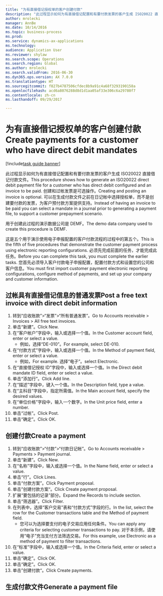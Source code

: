 ```yaml
--- 
title: "为有直接借记授权单的客户创建付款"
description: "此过程显示如何为有直接借记配置和有要付款发票的客户生成 ISO20022 直接借记付款文件。"
author: mrolecki
manager: AnnBe
ms.date: 10/14/2016
ms.topic: business-process
ms.prod: 
ms.service: dynamics-ax-applications
ms.technology: 
audience: Application User
ms.reviewer: shylaw
ms.search.scope: Operations
ms.search.region: Global
ms.author: mrolecki
ms.search.validFrom: 2016-06-30
ms.dyn365.ops.version: AX 7.0.0
ms.translationtype: HT
ms.sourcegitcommit: f827b4787506cfdec8b9a91c4a68f3293190158a
ms.openlocfilehash: acd6a8076288d8d1d1aa05af33e306c6a29780f7
ms.contentlocale: zh-cn
ms.lasthandoff: 09/29/2017

---
```

# <a name="create-payments-for-a-customer-who-have-direct-debit-mandates"></a><span data-ttu-id="e8f43-103">为有直接借记授权单的客户创建付款</span><span class="sxs-lookup"><span data-stu-id="e8f43-103">Create payments for a customer who have direct debit mandates</span></span>

[!include[task guide banner](../../includes/task-guide-banner.md)]

<span data-ttu-id="e8f43-104">此过程显示如何为有直接借记配置和有要付款发票的客户生成 ISO20022 直接借记付款文件。</span><span class="sxs-lookup"><span data-stu-id="e8f43-104">This procedure shows how to generate an ISO20022 direct debit payment file for a customer who has direct debit configured and an invoice to be paid.</span></span> <span data-ttu-id="e8f43-105">创建和过帐发票是可选操作。</span><span class="sxs-lookup"><span data-stu-id="e8f43-105">Creating and posting an invoice is optional.</span></span> <span data-ttu-id="e8f43-106">可以在生成付款文件之前在日记帐中选择授权单，而不是创建要付款的发票，为客户预付款方案提供支持。</span><span class="sxs-lookup"><span data-stu-id="e8f43-106">Instead of having an invoice to be paid you can select a mandate in a journal prior to generating a payment file, to support a customer prepayment scenario.</span></span>



<span data-ttu-id="e8f43-107">用于创建此过程的演示数据公司是 DEMF。</span><span class="sxs-lookup"><span data-stu-id="e8f43-107">The demo data company used to create this procedure is DEMF.</span></span>



<span data-ttu-id="e8f43-108">这是五个用于演示使用电子申报配置的客户付款流程的过程中的第五个。</span><span class="sxs-lookup"><span data-stu-id="e8f43-108">This is the fifth of five procedures that demonstrate the customer payment process using electronic reporting configurations.</span></span> <span data-ttu-id="e8f43-109">必须先完成前面的任务，才能完成此任务。</span><span class="sxs-lookup"><span data-stu-id="e8f43-109">Before you can complete this task, you must complete the earlier tasks.</span></span> <span data-ttu-id="e8f43-110">您首先必须导入客户付款电子申报配置，配置付款方式和设置您的公司和客户信息。</span><span class="sxs-lookup"><span data-stu-id="e8f43-110">You must first import customer payment electronic reporting configurations, configure method of payments, and set up your company and customer information.</span></span> 


## <a name="post-a-free-text-invoice-with-direct-debit-information"></a><span data-ttu-id="e8f43-111">过帐具有直接借记信息的普通发票</span><span class="sxs-lookup"><span data-stu-id="e8f43-111">Post a free text invoice with direct debit information</span></span>
1. <span data-ttu-id="e8f43-112">转到“应收账款”>“发票”>“所有普通发票”。</span><span class="sxs-lookup"><span data-stu-id="e8f43-112">Go to Accounts receivable > Invoices > All free text invoices.</span></span>
2. <span data-ttu-id="e8f43-113">单击“新建”。</span><span class="sxs-lookup"><span data-stu-id="e8f43-113">Click New.</span></span>
3. <span data-ttu-id="e8f43-114">在“客户帐户”字段中，输入或选择一个值。</span><span class="sxs-lookup"><span data-stu-id="e8f43-114">In the Customer account field, enter or select a value.</span></span>
    * <span data-ttu-id="e8f43-115">例如，选择“DE-010”。</span><span class="sxs-lookup"><span data-stu-id="e8f43-115">For example, select DE-010.</span></span>  
4. <span data-ttu-id="e8f43-116">在“付款方式”字段中，输入或选择一个值。</span><span class="sxs-lookup"><span data-stu-id="e8f43-116">In the Method of payment field, enter or select a value.</span></span>
    * <span data-ttu-id="e8f43-117">例如，</span><span class="sxs-lookup"><span data-stu-id="e8f43-117">For example.</span></span> <span data-ttu-id="e8f43-118">选择“电子”。</span><span class="sxs-lookup"><span data-stu-id="e8f43-118">select Electronic.</span></span>  
5. <span data-ttu-id="e8f43-119">在“直接借记授权 ID”字段中，输入或选择一个值。</span><span class="sxs-lookup"><span data-stu-id="e8f43-119">In the Direct debit mandate ID field, enter or select a value.</span></span>
6. <span data-ttu-id="e8f43-120">单击“添加行”。</span><span class="sxs-lookup"><span data-stu-id="e8f43-120">Click Add line.</span></span>
7. <span data-ttu-id="e8f43-121">在“描述”字段中，键入一个值。</span><span class="sxs-lookup"><span data-stu-id="e8f43-121">In the Description field, type a value.</span></span>
8. <span data-ttu-id="e8f43-122">在“主科目”字段中，指定所需值。</span><span class="sxs-lookup"><span data-stu-id="e8f43-122">In the Main account field, specify the desired values.</span></span>
9. <span data-ttu-id="e8f43-123">在“单位价格”字段中，输入一个数字。</span><span class="sxs-lookup"><span data-stu-id="e8f43-123">In the Unit price field, enter a number.</span></span>
10. <span data-ttu-id="e8f43-124">单击“过帐”。</span><span class="sxs-lookup"><span data-stu-id="e8f43-124">Click Post.</span></span>
11. <span data-ttu-id="e8f43-125">单击“确定”。</span><span class="sxs-lookup"><span data-stu-id="e8f43-125">Click OK.</span></span>

## <a name="create-a-payment"></a><span data-ttu-id="e8f43-126">创建付款</span><span class="sxs-lookup"><span data-stu-id="e8f43-126">Create a payment</span></span>
1. <span data-ttu-id="e8f43-127">转到“应收账款”>“付款”>“付款日记帐”。</span><span class="sxs-lookup"><span data-stu-id="e8f43-127">Go to Accounts receivable > Payments > Payment journal.</span></span>
2. <span data-ttu-id="e8f43-128">单击“新建”。</span><span class="sxs-lookup"><span data-stu-id="e8f43-128">Click New.</span></span>
3. <span data-ttu-id="e8f43-129">在“名称”字段中，输入或选择一个值。</span><span class="sxs-lookup"><span data-stu-id="e8f43-129">In the Name field, enter or select a value.</span></span>
4. <span data-ttu-id="e8f43-130">单击“行”。</span><span class="sxs-lookup"><span data-stu-id="e8f43-130">Click Lines.</span></span>
5. <span data-ttu-id="e8f43-131">单击“付款方案”。</span><span class="sxs-lookup"><span data-stu-id="e8f43-131">Click Payment proposal.</span></span>
6. <span data-ttu-id="e8f43-132">单击”创建付款方案“。</span><span class="sxs-lookup"><span data-stu-id="e8f43-132">Click Create payment proposal.</span></span>
7. <span data-ttu-id="e8f43-133">扩展“要包括的记录”部分。</span><span class="sxs-lookup"><span data-stu-id="e8f43-133">Expand the Records to include section.</span></span>
8. <span data-ttu-id="e8f43-134">单击“筛选器”。</span><span class="sxs-lookup"><span data-stu-id="e8f43-134">Click Filter.</span></span>
9. <span data-ttu-id="e8f43-135">在列表中，选择“客户交易”表和“付款方式”字段的行。</span><span class="sxs-lookup"><span data-stu-id="e8f43-135">In the list, select the row for the Customer transactions table and the Method of payment field.</span></span>
    * <span data-ttu-id="e8f43-136">您可以为选择要支付的电子交易应用任何条件。</span><span class="sxs-lookup"><span data-stu-id="e8f43-136">You can apply any criteria for selecting customer transactions to pay.</span></span> <span data-ttu-id="e8f43-137">对于本示例，请使用“电子”充当支付方法筛选交易。</span><span class="sxs-lookup"><span data-stu-id="e8f43-137">For this example, use Electronic as a method of payment to filter transactions.</span></span>  
10. <span data-ttu-id="e8f43-138">在“标准”字段中，输入或选择一个值。</span><span class="sxs-lookup"><span data-stu-id="e8f43-138">In the Criteria field, enter or select a value.</span></span>
11. <span data-ttu-id="e8f43-139">单击“确定”。</span><span class="sxs-lookup"><span data-stu-id="e8f43-139">Click OK.</span></span>
12. <span data-ttu-id="e8f43-140">单击“确定”。</span><span class="sxs-lookup"><span data-stu-id="e8f43-140">Click OK.</span></span>
13. <span data-ttu-id="e8f43-141">单击”创建付款“。</span><span class="sxs-lookup"><span data-stu-id="e8f43-141">Click Create payments.</span></span>

## <a name="generate-a-payment-file"></a><span data-ttu-id="e8f43-142">生成付款文件</span><span class="sxs-lookup"><span data-stu-id="e8f43-142">Generate a payment file</span></span>


